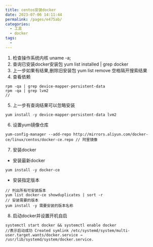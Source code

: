 ```yaml
---
title: centos安装docker
date: 2023-07-06 14:11:44
permalink: /pages/e475ab/
categories:
  - 工具
  - docker
tags:
  - 
---
```

1. 检查操作系统内核 uname -a;
2. 查询已安装docker安装包 yum list installed | grep docker
3. 上一步如果有结果,删除旧安装包 yum list remove 空格隔开搜索结果
4. 查看依赖
```
rpm -qa | grep device-mapper-persistent-data
rpm -qa | grep lvm2
// 
```
5. 上一步有查询结果可以忽略安装
```
yum install -y device-mapper-persistent-data lvm2
```

6. 设置yum镜像仓库
```
yum-config-manager --add-repo http://mirrors.aliyun.com/docker-ce/linux/centos/docker-ce.repo // 阿里镜像
```

7. 安装docker
- 安装最新docker
```
yum install -y docker-ce
```
- 安装指定版本
```
// 列出所有可安装版本
yum list docker-ce showduplicates | sort -r
// 安装需要的版本
yum install -y 需要安装的版本名称
```

8. 启动docker并设置开机自启
```
systemctl start docker && systemctl enable docker
//表示启动成功 Created symlink /etc/systemd/system/multi-user.target.wants/docker.service → /usr/lib/systemd/system/docker.service.
```


